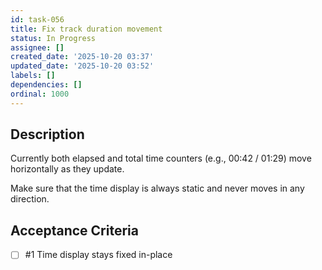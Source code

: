 ```yaml
---
id: task-056
title: Fix track duration movement
status: In Progress
assignee: []
created_date: '2025-10-20 03:37'
updated_date: '2025-10-20 03:52'
labels: []
dependencies: []
ordinal: 1000
---
```


## Description

Currently both elapsed and total time counters (e.g., 00:42 / 01:29) move horizontally as they update.

Make sure that the time display is always static and never moves in any direction.

## Acceptance Criteria
<!-- AC:BEGIN -->
- [ ] #1 Time display stays fixed in-place
<!-- AC:END -->
